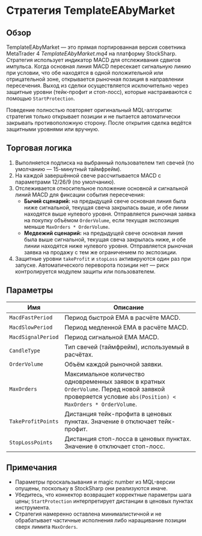 # Стратегия TemplateEAbyMarket

## Обзор
TemplateEAbyMarket — это прямая портированная версия советника MetaTrader 4 *TemplateEAbyMarket.mq4* на платформу StockSharp. Стратегия использует индикатор MACD для отслеживания сдвигов импульса. Когда основная линия MACD пересекает сигнальную линию при условии, что обе находятся в одной положительной или отрицательной зоне, открывается рыночная позиция в направлении пересечения. Выход из сделки осуществляется исключительно через защитные уровни (тейк-профит и стоп-лосс), которые настраиваются с помощью `StartProtection`.

Поведение полностью повторяет оригинальный MQL-алгоритм: стратегия только открывает позиции и не пытается автоматически закрывать противоположную сторону. После открытия сделка ведётся защитными уровнями или вручную.

## Торговая логика
1. Выполняется подписка на выбранный пользователем тип свечей (по умолчанию — 15-минутный таймфрейм).
2. На каждой завершённой свече рассчитывается MACD с параметрами 12/26/9 (по умолчанию).
3. Отслеживается относительное положение основной и сигнальной линий MACD для фиксации события пересечения:
   - **Бычий сценарий:** на предыдущей свече основная линия была ниже сигнальной, текущая свеча закрылась выше, и обе линии находятся выше нулевого уровня. Отправляется рыночная заявка на покупку объёмом `OrderVolume`, если текущая экспозиция меньше `MaxOrders * OrderVolume`.
   - **Медвежий сценарий:** на предыдущей свече основная линия была выше сигнальной, текущая свеча закрылась ниже, и обе линии находятся ниже нулевого уровня. Отправляется рыночная заявка на продажу с тем же ограничением по экспозиции.
4. Защитные уровни `takeProfit` и `stopLoss` активируются один раз при запуске. Автоматического переворота позиции нет — риск контролируется модулем защиты или пользователем.

## Параметры
| Имя | Описание |
|-----|----------|
| `MacdFastPeriod` | Период быстрой EMA в расчёте MACD. |
| `MacdSlowPeriod` | Период медленной EMA в расчёте MACD. |
| `MacdSignalPeriod` | Период сигнальной EMA MACD. |
| `CandleType` | Тип свечей (таймфрейм), используемый в расчётах. |
| `OrderVolume` | Объём каждой рыночной заявки. |
| `MaxOrders` | Максимальное количество одновременных заявок в кратных `OrderVolume`. Перед новой заявкой проверяется условие `abs(Position) < MaxOrders * OrderVolume`. |
| `TakeProfitPoints` | Дистанция тейк-профита в ценовых пунктах. Значение `0` отключает тейк-профит. |
| `StopLossPoints` | Дистанция стоп-лосса в ценовых пунктах. Значение `0` отключает стоп-лосс. |

## Примечания
- Параметры проскальзывания и magic number из MQL-версии опущены, поскольку в StockSharp они реализуются иначе.
- Убедитесь, что коннектор возвращает корректные параметры шага цены; `StartProtection` интерпретирует дистанции в ценовых пунктах инструмента.
- Стратегия намеренно оставлена минималистичной и не обрабатывает частичные исполнения либо наращивание позиции сверх лимита `MaxOrders`.

